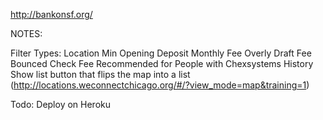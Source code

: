 http://bankonsf.org/


NOTES:

Filter Types:
Location
Min Opening Deposit
Monthly Fee
Overly Draft Fee
Bounced Check Fee
Recommended for  People with Chexsystems History
Show list button that flips the map into a list (http://locations.weconnectchicago.org/#/?view_mode=map&training=1)


Todo:
Deploy on Heroku